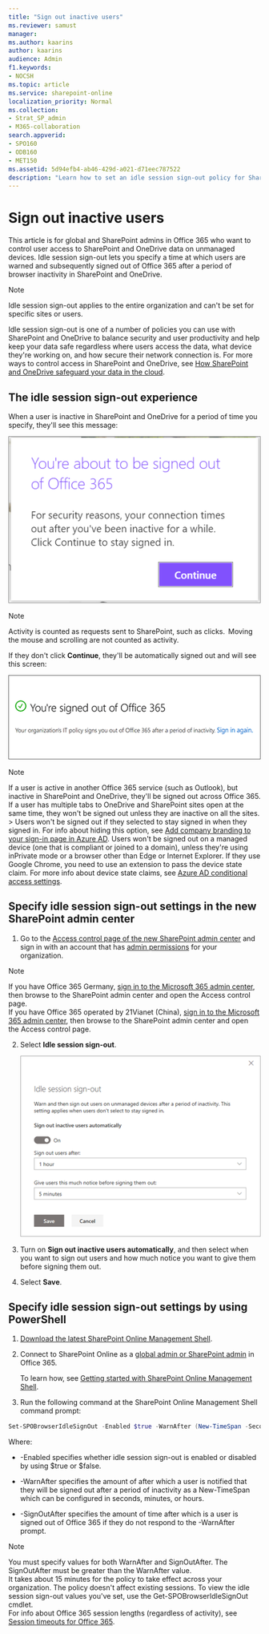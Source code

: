 ```yaml
---
title: "Sign out inactive users"
ms.reviewer: samust
manager: 
ms.author: kaarins
author: kaarins
audience: Admin
f1.keywords:
- NOCSH
ms.topic: article
ms.service: sharepoint-online
localization_priority: Normal
ms.collection:  
- Strat_SP_admin
- M365-collaboration
search.appverid:
- SPO160
- ODB160
- MET150
ms.assetid: 5d94efb4-ab46-429d-a021-d71eec787522
description: "Learn how to set an idle session sign-out policy for SharePoint and OneDrive browser sessions on unmanaged devices."
---
```


# Sign out inactive users

This article is for global and SharePoint admins in Office 365 who want to control user access to SharePoint and OneDrive data on unmanaged devices. Idle session sign-out lets you specify a time at which users are warned and subsequently signed out of Office 365 after a period of browser inactivity in SharePoint and OneDrive. 
  
> [!NOTE]
> Idle session sign-out applies to the entire organization and can't be set for specific sites or users. 
  
Idle session sign-out is one of a number of policies you can use with SharePoint and OneDrive to balance security and user productivity and help keep your data safe regardless where users access the data, what device they're working on, and how secure their network connection is. For more ways to control access in SharePoint and OneDrive, see [How SharePoint and OneDrive safeguard your data in the cloud](safeguarding-your-data.md).
  
## The idle session sign-out experience

When a user is inactive in SharePoint and OneDrive for a period of time you specify, they'll see this message:
  
![Inactive Office 365 sign out warning message](media/80c0d10b-df78-4e3c-9df0-b94a923b3871.png)
  
> [!NOTE]
> Activity is counted as requests sent to SharePoint, such as clicks.  Moving the mouse and scrolling are not counted as activity.
  
If they don't click **Continue**, they'll be automatically signed out and will see this screen:
  
![Office 365 signed out due to inactivity message](media/acc48304-dacd-41db-a4b6-8702cb6afa04.png)
  
> [!NOTE]
> If a user is active in another Office 365 service (such as Outlook), but inactive in SharePoint and OneDrive, they'll be signed out across Office 365. If a user has multiple tabs to OneDrive and SharePoint sites open at the same time, they won't be signed out unless they are inactive on all the sites. > Users won't be signed out if they selected to stay signed in when they signed in. For info about hiding this option, see [Add company branding to your sign-in page in Azure AD](https://go.microsoft.com/fwlink/?linkid=2003520). Users won't be signed out on a managed device (one that is compliant or joined to a domain), unless they're using inPrivate mode or a browser other than Edge or Internet Explorer. If they use Google Chrome, you need to use an extension to pass the device state claim. For more info about device state claims, see [Azure AD conditional access settings](https://go.microsoft.com/fwlink/?linkid=2003424). 
  
## Specify idle session sign-out settings in the new SharePoint admin center

1. Go to the [Access control page of the new SharePoint admin center](https://admin.microsoft.com/sharepoint?page=accessControl&modern=true) and sign in with an account that has [admin permissions](/sharepoint/sharepoint-admin-role) for your organization.

>[!NOTE]
>If you have Office 365 Germany, [sign in to the Microsoft 365 admin center](https://go.microsoft.com/fwlink/p/?linkid=848041), then browse to the SharePoint admin center and open the Access control page. <br>If you have Office 365 operated by 21Vianet (China), [sign in to the Microsoft 365 admin center](https://go.microsoft.com/fwlink/p/?linkid=850627), then browse to the SharePoint admin center and open the Access control page.

2. Select **Idle session sign-out**.

    ![The Idle session sign-out panel](media/idle-session-sign-out.png)

3. Turn on **Sign out inactive users automatically**, and then select when you want to sign out users and how much notice you want to give them before signing them out.

4. Select **Save**.

## Specify idle session sign-out settings by using PowerShell
  
1. [Download the latest SharePoint Online Management Shell](https://go.microsoft.com/fwlink/p/?LinkId=255251).
    
2. Connect to SharePoint Online as a [global admin or SharePoint admin](/sharepoint/sharepoint-admin-role) in Office 365.

    To learn how, see [Getting started with SharePoint Online Management Shell](/powershell/sharepoint/sharepoint-online/connect-sharepoint-online).
    
3. Run the following command at the SharePoint Online Management Shell command prompt:
    
  ```PowerShell
  Set-SPOBrowserIdleSignOut -Enabled $true -WarnAfter (New-TimeSpan -Seconds 2700) -SignOutAfter (New-TimeSpan -Seconds 3600) 
  ```

   Where:
    
  - -Enabled specifies whether idle session sign-out is enabled or disabled by using $true or $false.
    
  - -WarnAfter specifies the amount of after which a user is notified that they will be signed out after a period of inactivity as a New-TimeSpan which can be configured in seconds, minutes, or hours. 
    
  - -SignOutAfter specifies the amount of time after which is a user is signed out of Office 365 if they do not respond to the -WarnAfter prompt.
    
> [!NOTE]
> You must specify values for both WarnAfter and SignOutAfter. The SignOutAfter must be greater than the WarnAfter value. <br>It takes about 15 minutes for the policy to take effect across your organization. The policy doesn't affect existing sessions. To view the idle session sign-out values you've set, use the Get-SPOBrowserIdleSignOut cmdlet.<br>For info about Office 365 session lengths (regardless of activity), see [Session timeouts for Office 365](/office365/enterprise/session-timeouts). 
